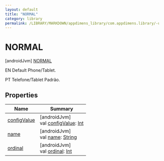 ```yaml
---
layout: default
title: "NORMAL"
category: library
permalink: /LIBRARY/MARKDOWN/appdimens_library/com.appdimens.library/-ui-mode-type/-n-o-r-m-a-l/index.html
---
```


# NORMAL

[androidJvm]
[NORMAL](index.md)

EN Default Phone/Tablet.

PT Telefone/Tablet Padrão.

## Properties

| Name | Summary |
|---|---|
| [configValue](../config-value.md) | [androidJvm]<br>val [configValue](../config-value.md): [Int](https://kotlinlang.org/api/core/kotlin-stdlib/kotlin/-int/index.html) |
| [name](../../-unit-type/-p-x/index.md#-372974862%2FProperties%2F373173406) | [androidJvm]<br>val [name](../../-unit-type/-p-x/index.md#-372974862%2FProperties%2F373173406): [String](https://kotlinlang.org/api/core/kotlin-stdlib/kotlin/-string/index.html) |
| [ordinal](../../-unit-type/-p-x/index.md#-739389684%2FProperties%2F373173406) | [androidJvm]<br>val [ordinal](../../-unit-type/-p-x/index.md#-739389684%2FProperties%2F373173406): [Int](https://kotlinlang.org/api/core/kotlin-stdlib/kotlin/-int/index.html) |